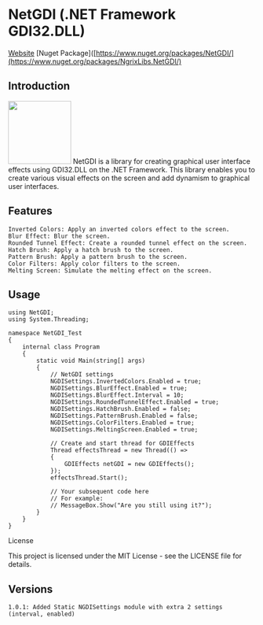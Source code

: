 # NetGDI (.NET Framework GDI32.DLL)
[Website](https://mrhamzaless.com)
[Nuget Package]([https://www.nuget.org/packages/NetGDI/](https://www.nuget.org/packages/NgrixLibs.NetGDI/)
## Introduction
<img src='https://external-content.duckduckgo.com/iu/?u=https%3A%2F%2Fappstronauts.co%2Fwp-content%2Fuploads%2F2020%2F04%2Fdotnet.png&f=1&nofb=1&ipt=00c2c2c1f8968fb4e13295a35177d1818a374adb7e43f17c2834e1c33a893603&ipo=images' width=128>
NetGDI is a library for creating graphical user interface effects using GDI32.DLL on the .NET Framework. This library enables you to create various visual effects on the screen and add dynamism to graphical user interfaces.

## Features

    Inverted Colors: Apply an inverted colors effect to the screen.
    Blur Effect: Blur the screen.
    Rounded Tunnel Effect: Create a rounded tunnel effect on the screen.
    Hatch Brush: Apply a hatch brush to the screen.
    Pattern Brush: Apply a pattern brush to the screen.
    Color Filters: Apply color filters to the screen.
    Melting Screen: Simulate the melting effect on the screen.

## Usage

```
using NetGDI;
using System.Threading;

namespace NetGDI_Test
{
    internal class Program
    {
        static void Main(string[] args)
        {
            // NetGDI settings
            NGDISettings.InvertedColors.Enabled = true;
            NGDISettings.BlurEffect.Enabled = true;
            NGDISettings.BlurEffect.Interval = 10;
            NGDISettings.RoundedTunnelEffect.Enabled = true;
            NGDISettings.HatchBrush.Enabled = false;
            NGDISettings.PatternBrush.Enabled = false;
            NGDISettings.ColorFilters.Enabled = true;
            NGDISettings.MeltingScreen.Enabled = true;
            
            // Create and start thread for GDIEffects
            Thread effectsThread = new Thread(() =>
            {
                GDIEffects netGDI = new GDIEffects();
            });
            effectsThread.Start();

            // Your subsequent code here
            // For example:
            // MessageBox.Show("Are you still using it?");
        }
    }
}
```
License

This project is licensed under the MIT License - see the LICENSE file for details.

## Versions
```
1.0.1: Added Static NGDISettings module with extra 2 settings (interval, enabled)
```
